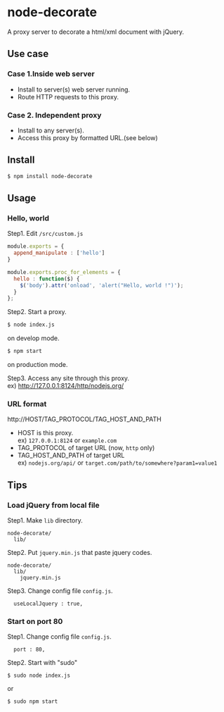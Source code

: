 # node-decorate

A proxy server to decorate a html/xml document with jQuery.

## Use case

### Case 1.Inside web server
* Install to server(s) web server running.
* Route HTTP requests to this proxy.

### Case 2. Independent proxy
* Install to any server(s).
* Access this proxy by formatted URL.(see below)

## Install
```bash
$ npm install node-decorate
```

## Usage

### Hello, world
Step1. Edit ``/src/custom.js``

```javascript
module.exports = {
  append_manipulate : ['hello']
}

module.exports.proc_for_elements = {
  hello : function($) {
    $('body').attr('onload', 'alert("Hello, world !")');
  }
};
```

Step2. Start a proxy.
```bash
$ node index.js
```
on develop mode.
```bash
$ npm start
```
on production mode.

Step3. Access any site through this proxy.  
ex) http://127.0.0.1:8124/http/nodejs.org/

### URL format
http://HOST/TAG_PROTOCOL/TAG_HOST_AND_PATH  
- HOST is this proxy.  
ex) ``127.0.0.1:8124`` or ``example.com``
- TAG_PROTOCOL of target URL (now, ``http`` only)  
- TAG_HOST_AND_PATH of target URL  
ex) ``nodejs.org/api/`` or ``target.com/path/to/somewhere?param1=value1``

## Tips

### Load jQuery from local file
Step1. Make ``lib`` directory.  
```
node-decorate/
  lib/
```

Step2. Put ``jquery.min.js`` that paste jquery codes.
```
node-decorate/
  lib/
    jquery.min.js
```

Step3. Change config file ``config.js``.
```
  useLocalJquery : true,
```

### Start on port 80
Step1. Change config file ``config.js``.
```
  port : 80,
```

Step2. Start with "sudo"
```
$ sudo node index.js
```
or
```
$ sudo npm start
```
